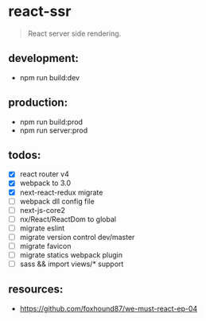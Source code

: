 # react-ssr
> React server side rendering.

## development:
+ npm run build:dev 


## production:
+ npm run build:prod
+ npm run server:prod

## todos:
+ [x] react router v4
+ [x] webpack to 3.0
+ [x] next-react-redux migrate
+ [ ] webpack dll config file
+ [ ] next-js-core2
+ [ ] nx/React/ReactDom to global
+ [ ] migrate eslint
+ [ ] migrate version control dev/master 
+ [ ] migrate favicon
+ [ ] migrate statics webpack plugin
+ [ ] sass && import views/* support

## resources:
+ https://github.com/foxhound87/we-must-react-ep-04